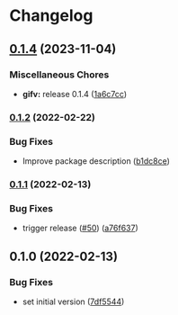 # Changelog

## [0.1.4](https://github.com/thumbor/thumbor-plugins/compare/thumbor-plugins-jp2-v0.1.2...thumbor-plugins-jp2-v0.1.4) (2023-11-04)


### Miscellaneous Chores

* **gifv:** release 0.1.4 ([1a6c7cc](https://github.com/thumbor/thumbor-plugins/commit/1a6c7cc51a005e0aaa03699269d28e08053fad3e))

### [0.1.2](https://github.com/thumbor/thumbor-plugins/compare/thumbor-plugins-jp2-v0.1.1...thumbor-plugins-jp2-v0.1.2) (2022-02-22)


### Bug Fixes

* Improve package description ([b1dc8ce](https://github.com/thumbor/thumbor-plugins/commit/b1dc8ce2958ea0fd08d64a776fbe4972844e1247))

### [0.1.1](https://github.com/thumbor/thumbor-plugins/compare/thumbor-plugins-jp2-v0.1.0...thumbor-plugins-jp2-v0.1.1) (2022-02-13)


### Bug Fixes

* trigger release ([#50](https://github.com/thumbor/thumbor-plugins/issues/50)) ([a76f637](https://github.com/thumbor/thumbor-plugins/commit/a76f637ff14c326cb0d7987948a974ba807e83ff))

## 0.1.0 (2022-02-13)


### Bug Fixes

* set initial version ([7df5544](https://github.com/thumbor/thumbor-plugins/commit/7df5544d5c372c05549c1ada1dab294af23c6fcf))
